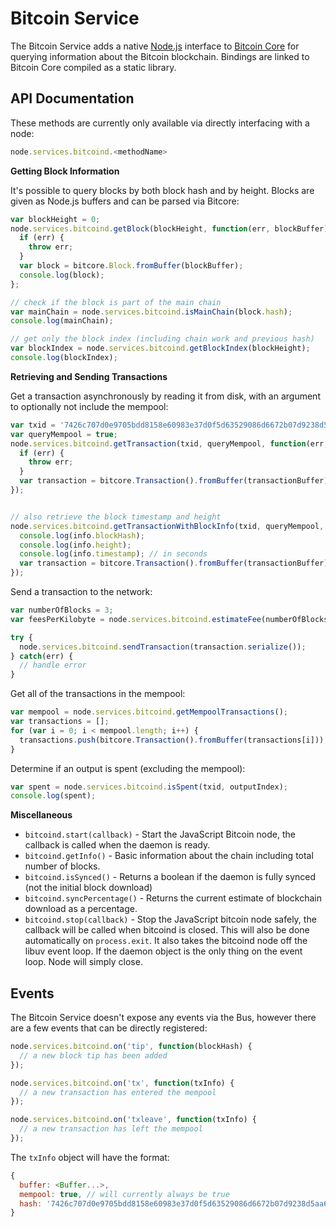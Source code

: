 # Bitcoin Service
The Bitcoin Service adds a native [Node.js](https://nodejs.org) interface to [Bitcoin Core](https://github.com/bitcoin/bitcoin) for querying information about the Bitcoin blockchain. Bindings are linked to Bitcoin Core compiled as a static library.

## API Documentation
These methods are currently only available via directly interfacing with a node:

```js
node.services.bitcoind.<methodName>
```

**Getting Block Information**

It's possible to query blocks by both block hash and by height. Blocks are given as Node.js buffers and can be parsed via Bitcore:

```js
var blockHeight = 0;
node.services.bitcoind.getBlock(blockHeight, function(err, blockBuffer) {
  if (err) {
    throw err;
  }
  var block = bitcore.Block.fromBuffer(blockBuffer);
  console.log(block);
};

// check if the block is part of the main chain
var mainChain = node.services.bitcoind.isMainChain(block.hash);
console.log(mainChain);

// get only the block index (including chain work and previous hash)
var blockIndex = node.services.bitcoind.getBlockIndex(blockHeight);
console.log(blockIndex);
```

**Retrieving and Sending Transactions**

Get a transaction asynchronously by reading it from disk, with an argument to optionally not include the mempool:

```js
var txid = '7426c707d0e9705bdd8158e60983e37d0f5d63529086d6672b07d9238d5aa623';
var queryMempool = true;
node.services.bitcoind.getTransaction(txid, queryMempool, function(err, transactionBuffer) {
  if (err) {
    throw err;
  }
  var transaction = bitcore.Transaction().fromBuffer(transactionBuffer);
});


// also retrieve the block timestamp and height
node.services.bitcoind.getTransactionWithBlockInfo(txid, queryMempool, function(err, info) {
  console.log(info.blockHash);
  console.log(info.height);
  console.log(info.timestamp); // in seconds
  var transaction = bitcore.Transaction().fromBuffer(transactionBuffer);
});
```

Send a transaction to the network:

```js
var numberOfBlocks = 3;
var feesPerKilobyte = node.services.bitcoind.estimateFee(numberOfBlocks); // in satoshis

try {
  node.services.bitcoind.sendTransaction(transaction.serialize());
} catch(err) {
  // handle error
}
```

Get all of the transactions in the mempool:

```js
var mempool = node.services.bitcoind.getMempoolTransactions();
var transactions = [];
for (var i = 0; i < mempool.length; i++) {
  transactions.push(bitcore.Transaction().fromBuffer(transactions[i]));
}
```

Determine if an output is spent (excluding the mempool):

```js
var spent = node.services.bitcoind.isSpent(txid, outputIndex);
console.log(spent);
```

**Miscellaneous**
- `bitcoind.start(callback)` - Start the JavaScript Bitcoin node, the callback is called when the daemon is ready.
- `bitcoind.getInfo()` - Basic information about the chain including total number of blocks.
- `bitcoind.isSynced()` - Returns a boolean if the daemon is fully synced (not the initial block download)
- `bitcoind.syncPercentage()` - Returns the current estimate of blockchain download as a percentage.
- `bitcoind.stop(callback)` - Stop the JavaScript bitcoin node safely, the callback will be called when bitcoind is closed. This will also be done automatically on `process.exit`. It also takes the bitcoind node off the libuv event loop. If the daemon object is the only thing on the event loop. Node will simply close.

## Events
The Bitcoin Service doesn't expose any events via the Bus, however there are a few events that can be directly registered:

```js
node.services.bitcoind.on('tip', function(blockHash) {
  // a new block tip has been added
});

node.services.bitcoind.on('tx', function(txInfo) {
  // a new transaction has entered the mempool
});

node.services.bitcoind.on('txleave', function(txInfo) {
  // a new transaction has left the mempool
});
```

The `txInfo` object will have the format:

```js
{
  buffer: <Buffer...>,
  mempool: true, // will currently always be true
  hash: '7426c707d0e9705bdd8158e60983e37d0f5d63529086d6672b07d9238d5aa623'
}
```
